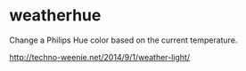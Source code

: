 weatherhue
==========

Change a Philips Hue color based on the current temperature.

http://techno-weenie.net/2014/9/1/weather-light/
